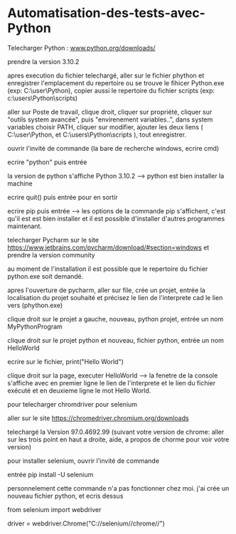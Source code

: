 # Automatisation-des-tests-avec-Python

Telecharger Python : www.python.org/downloads/

prendre la version 3.10.2

apres execution du fichier telechargé, aller sur le fichier phython et enregistrer l'emplacement du repertoire ou se trouve le fihicer Python.exe (exp: C:\user\Python), copier aussi le repertoire du fichier scripts (exp: c:\users\Python\scripts)

aller sur Poste de travail, clique droit, cliquer sur propriété, cliquer sur "outils system avancée", puis "envirenement variables..", dans system variables choisir PATH, cliquer sur modifier, ajouter les deux liens ( C:\user\Python, et C:\users\Python\scripts ), tout enregistrer.

ouvrir l'invité de commande (la bare de recherche windows, ecrire cmd)

ecrire "python" puis entrée 

la version de python s'affiche Python 3.10.2 --> python est bien installer la machine

ecrire quit() puis entrée pour en sortir

ecrire pip puis entrée --> les options de la commande pip s'affichent, c'est qu'il est est bien installer et il est possible d'installer d'autres programmes maintenant.

telecharger Pycharm sur le site https://www.jetbrains.com/pycharm/download/#section=windows et prendre la version community

au moment de l'installation il est possible que le repertoire du fichier python.exe soit demandé.

apres l'ouverture de pycharm, aller sur file, crée un projet, entrée la localisation du projet souhaité et précisez le lien de l'interprete cad le lien vers (phython.exe)

clique droit sur le projet a gauche, nouveau, python projet, entrée un nom MyPythonProgram 

clique droit sur le projet python et nouveau, fichier python, entrée un nom HelloWorld

ecrire sur le fichier, print("Hello World")

clique droit sur la page, executer HelloWorld --> la fenetre de la console s'affiche avec en premier ligne le lien de l'interprete et le lien du fichier exécuté et en deuxieme ligne le mot Hello World.

pour telecharger chromdriver pour selenium

aller sur le site https://chromedriver.chromium.org/downloads

telechargé la Version 97.0.4692.99 (suivant votre version de chrome: aller sur les trois point en haut a droite, aide, a propos de chorme pour voir votre version)


pour installer selenium, ouvrir l'invité de commande

entrée pip install -U selenium

personnelement cette commande n'a pas fonctionner chez moi. j'ai crée un nouveau fichier python, et ecris dessus

from selenium import webdriver

driver = webdriver.Chrome("C://selenium//chrome//")



